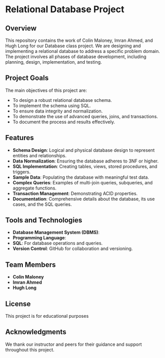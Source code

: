 # Relational Database Project

## Overview
This repository contains the work of Colin Maloney, Imran Ahmed, and Hugh Long for our Database class project. We are designing and implementing a relational database to address a specific problem domain. The project involves all phases of database development, including planning, design, implementation, and testing.

## Project Goals
The main objectives of this project are:
- To design a robust relational database schema.
- To implement the schema using SQL.
- To ensure data integrity and normalization.
- To demonstrate the use of advanced queries, joins, and transactions.
- To document the process and results effectively.

## Features
- **Schema Design**: Logical and physical database design to represent entities and relationships.
- **Data Normalization**: Ensuring the database adheres to 3NF or higher.
- **SQL Implementation**: Creating tables, views, stored procedures, and triggers.
- **Sample Data**: Populating the database with meaningful test data.
- **Complex Queries**: Examples of multi-join queries, subqueries, and aggregate functions.
- **Transaction Management**: Demonstrating ACID properties.
- **Documentation**: Comprehensive details about the database, its use cases, and the SQL queries.

## Tools and Technologies
- **Database Management System (DBMS)**:
- **Programming Language**: 
- **SQL**: For database operations and queries.
- **Version Control**: GitHub for collaboration and versioning.

## Team Members
- **Colin Maloney**
- **Imran Ahmed**
- **Hugh Long**

## License
This project is for educational purposes

## Acknowledgments
We thank our instructor and peers for their guidance and support throughout this project.